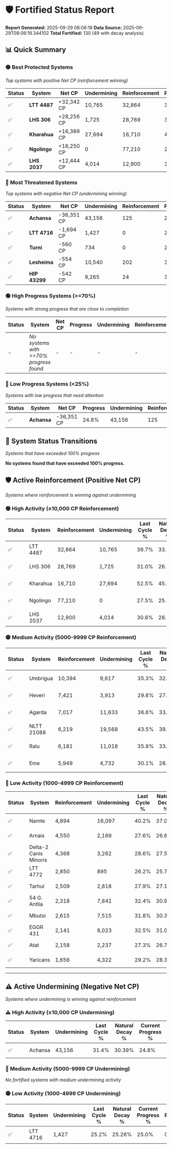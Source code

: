 # 🛡️ Fortified Status Report

**Report Generated:** 2025-09-29 08:06:19
**Data Source:** 2025-09-29T08:06:19.344102
**Total Fortified:** 130 (49 with decay analysis)

## 📊 Quick Summary

### 🟢 **Best Protected Systems**
*Top systems with positive Net CP (reinforcement winning)*

| Status | System | Net CP | Undermining | Reinforcement | Progress |
|--------|--------|--------|-------------|---------------|----------|
| ✅ | **LTT 4487** | +32,342 CP | 10,765 | 32,864 | 38.0% |
| ✅ | **LHS 306** | +28,256 CP | 1,725 | 28,769 | 30.7% |
| ✅ | **Kharahua** | +16,389 CP | 27,694 | 16,710 | 48.2% |
| ✅ | **Ngolingo** | +16,250 CP | 0 | 77,210 | 27.5% |
| ✅ | **LHS 2037** | +12,444 CP | 4,014 | 12,900 | 30.0% |

### 🔴 **Most Threatened Systems**
*Top systems with negative Net CP (undermining winning)*

| Status | System | Net CP | Undermining | Reinforcement | Progress |
|--------|--------|--------|-------------|---------------|----------|
| ✅ | **Achansa** | -36,351 CP | 43,156 | 125 | 24.8% |
| ✅ | **LTT 4716** | -1,694 CP | 1,427 | 0 | 25.0% |
| ✅ | **Turni** | -560 CP | 734 | 0 | 25.5% |
| ✅ | **Lesheima** | -554 CP | 10,540 | 202 | 32.6% |
| ✅ | **HIP 43299** | -542 CP | 9,265 | 24 | 31.8% |

### 🟢 **High Progress Systems (>=70%)**
*Systems with strong progress that are close to completion*

| Status | System | Net CP | Progress | Undermining | Reinforcement |
|--------|--------|--------|----------|-------------|---------------|
| - | *No systems with >=70% progress found* | - | - | - | - |

### 🔴 **Low Progress Systems (<25%)**
*Systems with low progress that need attention*

| Status | System | Net CP | Progress | Undermining | Reinforcement |
|--------|--------|--------|----------|-------------|---------------|
| ✅ | **Achansa** | -36,351 CP | 24.8% | 43,156 | 125 |
## 🔄 System Status Transitions
*Systems that have exceeded 100% progress*

**No systems found that have exceeded 100% progress.**

## 🛡️ Active Reinforcement (Positive Net CP)
*Systems where reinforcement is winning against undermining*

### 🟢 High Activity (≥10,000 CP Reinforcement)

| Status | System | Reinforcement | Undermining | Last Cycle % | Natural Decay % | Current Progress % | Current CP | Net CP | Activity |
|--------|--------|---------------|-------------|--------------|-----------------|-------------------|------------|--------|----------|
| ✅ | LTT 4487 | 32,864 | 10,765 | 39.7% | 33.02% | 38.0% | 247,000 | +32,342 | 🟢 High Reinforcement |
| ✅ | LHS 306 | 28,769 | 1,725 | 31.0% | 26.35% | 30.7% | 199,550 | +28,256 | 🟢 High Reinforcement |
| ✅ | Kharahua | 16,710 | 27,694 | 52.5% | 45.68% | 48.2% | 313,300 | +16,389 | 🟢 High Reinforcement |
| ✅ | Ngolingo | 77,210 | 0 | 27.5% | 25.00% | 27.5% | 178,750 | +16,250 | 🟢 High Reinforcement |
| ✅ | LHS 2037 | 12,900 | 4,014 | 30.6% | 28.09% | 30.0% | 195,000 | +12,444 | 🟢 High Reinforcement |

### 🟡 Medium Activity (5000-9999 CP Reinforcement)

| Status | System | Reinforcement | Undermining | Last Cycle % | Natural Decay % | Current Progress % | Current CP | Net CP | Activity |
|--------|--------|---------------|-------------|--------------|-----------------|-------------------|------------|--------|----------|
| ✅ | Umbrigua | 10,394 | 9,617 | 35.3% | 32.26% | 33.8% | 219,699 | +9,989 | 🟡 Medium Reinforcement |
| ✅ | Heveri | 7,421 | 3,913 | 29.6% | 27.94% | 29.0% | 188,500 | +6,872 | 🟡 Medium Reinforcement |
| ✅ | Agarda | 7,017 | 11,633 | 36.6% | 33.78% | 34.8% | 226,199 | +6,646 | 🟡 Medium Reinforcement |
| ✅ | NLTT 21088 | 6,219 | 19,568 | 43.5% | 39.61% | 40.5% | 263,250 | +5,805 | 🟡 Medium Reinforcement |
| ✅ | Ralu | 6,181 | 11,018 | 35.9% | 33.31% | 34.2% | 222,300 | +5,791 | 🟡 Medium Reinforcement |
| ✅ | Eme | 5,949 | 4,732 | 30.1% | 28.57% | 29.4% | 191,100 | +5,424 | 🟡 Medium Reinforcement |

### 🔴 Low Activity (1000-4999 CP Reinforcement)

| Status | System | Reinforcement | Undermining | Last Cycle % | Natural Decay % | Current Progress % | Current CP | Net CP | Activity |
|--------|--------|---------------|-------------|--------------|-----------------|-------------------|------------|--------|----------|
| ✅ | Namte | 4,894 | 16,097 | 40.2% | 37.02% | 37.7% | 245,050 | +4,444 | 🔵 Low Reinforcement |
| ✅ | Arnais | 4,550 | 2,169 | 27.6% | 26.68% | 27.3% | 177,450 | +4,035 | 🔵 Low Reinforcement |
| ✅ | Delta-2 Canis Minoris | 4,368 | 3,262 | 28.6% | 27.50% | 28.1% | 182,650 | +3,876 | 🔵 Low Reinforcement |
| ✅ | LTT 4772 | 2,850 | 895 | 26.2% | 25.74% | 26.1% | 169,650 | +2,338 | 🔵 Low Reinforcement |
| ✅ | Tarhul | 2,509 | 2,818 | 27.9% | 27.19% | 27.5% | 178,750 | +2,033 | 🔵 Low Reinforcement |
| ✅ | 54 G. Antlia | 2,318 | 7,841 | 32.4% | 30.91% | 31.2% | 202,800 | +1,863 | 🔵 Low Reinforcement |
| ✅ | Mbutsi | 2,615 | 7,515 | 31.8% | 30.34% | 30.6% | 198,900 | +1,706 | 🔵 Low Reinforcement |
| ✅ | EGGR 431 | 2,141 | 8,023 | 32.5% | 31.04% | 31.3% | 203,450 | +1,678 | 🔵 Low Reinforcement |
| ✅ | Atat | 2,158 | 2,237 | 27.3% | 26.74% | 27.0% | 175,500 | +1,663 | 🔵 Low Reinforcement |
| ✅ | Yaricans | 1,656 | 4,322 | 29.2% | 28.31% | 28.5% | 185,249 | +1,202 | 🔵 Low Reinforcement |


---

## ⚠️ Active Undermining (Negative Net CP)
*Systems where undermining is winning against reinforcement*

### ⚠️ High Activity (≥10,000 CP Undermining)

| Status | System | Undermining | Last Cycle % | Natural Decay % | Current Progress % | Reinforcement | Current CP | Net CP | Activity |
|--------|--------|-------------|--------------|-----------------|-------------------|---------------|------------|--------|----------|
| ✅ | Achansa | 43,156 | 31.4% | 30.39% | 24.8% | 125 | 161,200 | -36,351 | ⚠️ High Undermining |

### 🔶 Medium Activity (5000-9999 CP Undermining)

*No fortified systems with medium undermining activity*

### 🟡 Low Activity (1000-4999 CP Undermining)

| Status | System | Undermining | Last Cycle % | Natural Decay % | Current Progress % | Reinforcement | Current CP | Net CP | Activity |
|--------|--------|-------------|--------------|-----------------|-------------------|---------------|------------|--------|----------|
| ✅ | LTT 4716 | 1,427 | 25.2% | 25.26% | 25.0% | 0 | 162,500 | -1,694 | 🟡 Low Undermining |
